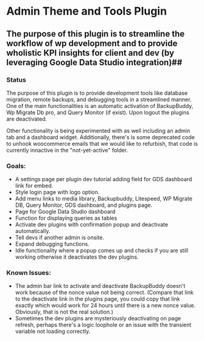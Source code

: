 # Admin Theme and Tools Plugin #

## The purpose of this plugin is to streamline the workflow of wp development and to provide wholistic KPI insights for client and dev (by leveraging Google Data Studio integration)##

### Status ###

The purpose of this plugin is to provide development tools like database migration, remote backups, and debugging tools in a streamlined manner. One of the main functionalities is an automatic activation of BackupBuddy, Wp Migrate Db pro, and Query Monitor (if exist).
Upon logout the plugins are deactivated.

Other functionality is being experimented with as well including an admin tab and a dashboard widget. Additionally, there's is some deprecated code to unhook woocommerce emails that we would like to refurbish, that code is currently innactive in the "not-yet-active" folder.

### Goals: ###

- A settings page per plugin dev tutorial adding field for GDS dashboard link for embed.
- Style login page with logo option.
- Add menu links to media library, Backupbuddy, Litespeed, WP Migrate DB, Query Monitor, GDS dashboard, and plugins page.
- Page for Google Data Studio dashboard
- Function for displaying queries as tables
- Activate dev plugins with confirmation popup and deactivate automatically.
- Tell devs if another admin is onsite.
- Expand debugging functions.
- Idle functionality where a popup comes up and checks if you are still working otherwise it deactivates the dev plugins.

### Known Issues: ###

- The admin bar link to activate and deactivate BackupBuddy doesn't work because of the nonce value not being correct. (Compare that link to the deactivate link in the plugins page, you could copy that link exactly which would work for 24 hours until there is a new nonce value. Obviously, that is not the real solution.)
- Sometimes the dev plugins are mysteriously deactivating on page refresh, perhaps there's a logic loophole or an issue with the transient variable not loading correctly.
